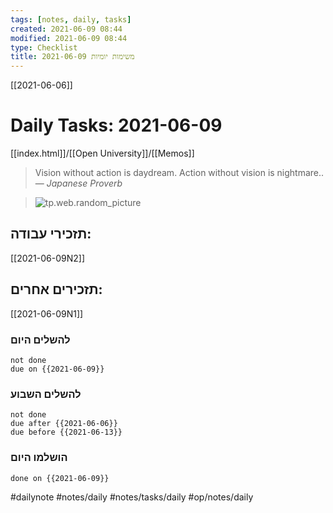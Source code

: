 ```yaml
---
tags: [notes, daily, tasks] 
created: 2021-06-09 08:44
modified: 2021-06-09 08:44
type: Checklist
title: משימות יומיות 2021-06-09	
---
```


[[2021-06-06]]

# Daily Tasks: 2021-06-09	

[[index.html]]/[[Open University]]/[[Memos]]

> Vision without action is daydream. Action without vision is nightmare..
> &mdash; <cite>Japanese Proverb</cite>

> ![tp.web.random_picture](https://images.unsplash.com/photo-1623116135497-a90bdc0ddca9?crop=entropy&cs=tinysrgb&fit=crop&fm=jpg&h=200&ixlib=rb-1.2.1&q=80&w=600)  


## תזכירי עבודה:
[[2021-06-09N2]]

## תזכירים אחרים:
[[2021-06-09N1]]

### להשלים היום
```tasks
not done
due on {{2021-06-09}}
```

### להשלים השבוע

```tasks
not done
due after {{2021-06-06}}
due before {{2021-06-13}}
```


### הושלמו היום

```tasks
done on {{2021-06-09}}
```

 



#dailynote 
#notes/daily
#notes/tasks/daily
#op/notes/daily